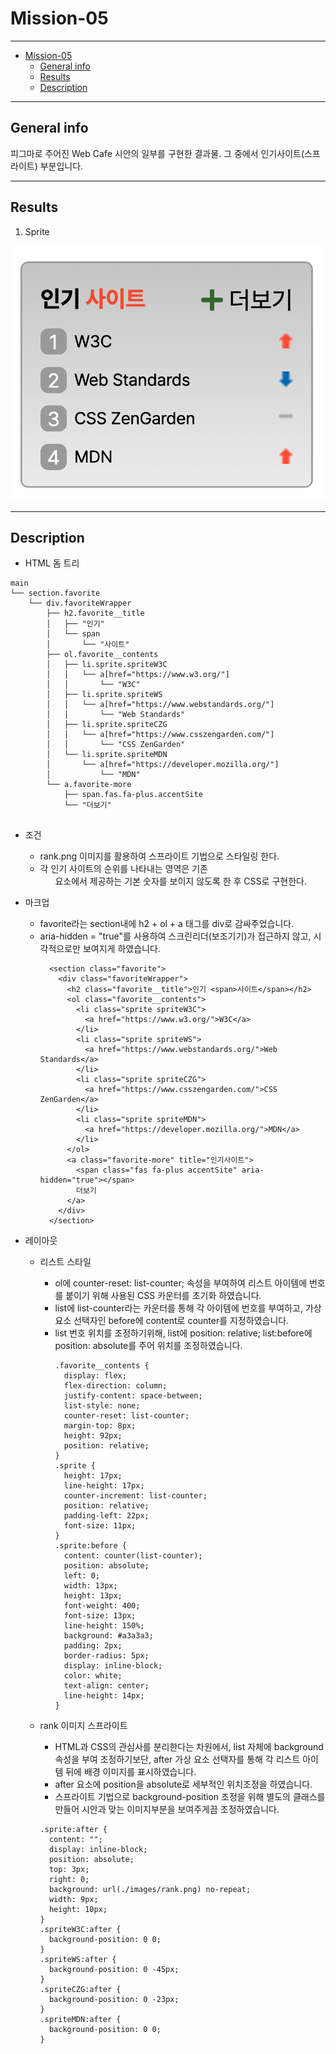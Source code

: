 # Mission-05

---

- [Mission-05](#mission-05)
  - [General info](#general-info)
  - [Results](#results)
  - [Description](#description)

---

## General info

피그마로 주어진 Web Cafe 시안의 일부를 구현한 결과물.
그 중에서 인기사이트(스프라이트) 부분입니다.

---

## Results

1. Sprite

![Sprite](./sprite_result.png)

---

## Description

- HTML 돔 트리

```
main
└── section.favorite
    └── div.favoriteWrapper
        ├── h2.favorite__title
        │   ├── "인기"
        │   └── span
        │       └── "사이트"
        ├── ol.favorite__contents
        │   ├── li.sprite.spriteW3C
        │   │   └── a[href="https://www.w3.org/"]
        │   │       └── "W3C"
        │   ├── li.sprite.spriteWS
        │   │   └── a[href="https://www.webstandards.org/"]
        │   │       └── "Web Standards"
        │   ├── li.sprite.spriteCZG
        │   │   └── a[href="https://www.csszengarden.com/"]
        │   │       └── "CSS ZenGarden"
        │   └── li.sprite.spriteMDN
        │       └── a[href="https://developer.mozilla.org/"]
        │           └── "MDN"
        └── a.favorite-more
            ├── span.fas.fa-plus.accentSite
            └── "더보기"


```

- 조건

  - rank.png 이미지를 활용하여 스프라이트 기법으로 스타일링 한다.
  - 각 인기 사이트의 순위를 나타내는 영역은 기존 <ol> 요소에서 제공하는 기본 숫자를 보이지 않도록 한 후 CSS로 구현한다.

- 마크업

  - favorite라는 section내에 h2 + ol + a 태그를 div로 감싸주었습니다.
  - aria-hidden = "true"를 사용하여 스크린리더(보조기기)가 접근하지 않고, 시각적으로만 보여지게 하였습니다.
    ```
      <section class="favorite">
        <div class="favoriteWrapper">
          <h2 class="favorite__title">인기 <span>사이트</span></h2>
          <ol class="favorite__contents">
            <li class="sprite spriteW3C">
              <a href="https://www.w3.org/">W3C</a>
            </li>
            <li class="sprite spriteWS">
              <a href="https://www.webstandards.org/">Web Standards</a>
            </li>
            <li class="sprite spriteCZG">
              <a href="https://www.csszengarden.com/">CSS ZenGarden</a>
            </li>
            <li class="sprite spriteMDN">
              <a href="https://developer.mozilla.org/">MDN</a>
            </li>
          </ol>
          <a class="favorite-more" title="인기사이트">
            <span class="fas fa-plus accentSite" aria-hidden="true"></span>
            더보기
          </a>
        </div>
      </section>
    ```

- 레이아웃

  - 리스트 스타일

    - ol에 counter-reset: list-counter; 속성을 부여하여 리스트 아이템에 번호를 붙이기 위해 사용된 CSS 카운터를 초기화 하였습니다.
    - list에 list-counter라는 카운터를 통해 각 아이템에 번호를 부여하고, 가상 요소 선택자인 before에 content로 counter를 지정하였습니다.
    - list 번호 위치를 조정하기위해, list에 position: relative; list:before에 position: absolute를 주어 위치를 조정하였습니다.
      ```
      .favorite__contents {
        display: flex;
        flex-direction: column;
        justify-content: space-between;
        list-style: none;
        counter-reset: list-counter;
        margin-top: 8px;
        height: 92px;
        position: relative;
      }
      .sprite {
        height: 17px;
        line-height: 17px;
        counter-increment: list-counter;
        position: relative;
        padding-left: 22px;
        font-size: 11px;
      }
      .sprite:before {
        content: counter(list-counter);
        position: absolute;
        left: 0;
        width: 13px;
        height: 13px;
        font-weight: 400;
        font-size: 13px;
        line-height: 150%;
        background: #a3a3a3;
        padding: 2px;
        border-radius: 5px;
        display: inline-block;
        color: white;
        text-align: center;
        line-height: 14px;
      }
      ```

  - rank 이미지 스프라이트
    - HTML과 CSS의 관심사를 분리한다는 차원에서, list 자체에 background 속성을 부여 조정하기보단, after 가상 요소 선택자를 통해 각 리스트 아이템 뒤에 배경 이미지를 표시하였습니다.
    - after 요소에 position을 absolute로 세부적인 위치조정을 하였습니다.
    - 스프라이트 기법으로 background-position 조정을 위해 별도의 클래스를 만들어 시안과 맞는 이미지부분을 보여주게끔 조정하였습니다.
    ```
    .sprite:after {
      content: "";
      display: inline-block;
      position: absolute;
      top: 3px;
      right: 0;
      background: url(./images/rank.png) no-repeat;
      width: 9px;
      height: 10px;
    }
    .spriteW3C:after {
      background-position: 0 0;
    }
    .spriteWS:after {
      background-position: 0 -45px;
    }
    .spriteCZG:after {
      background-position: 0 -23px;
    }
    .spriteMDN:after {
      background-position: 0 0;
    }
    ```
